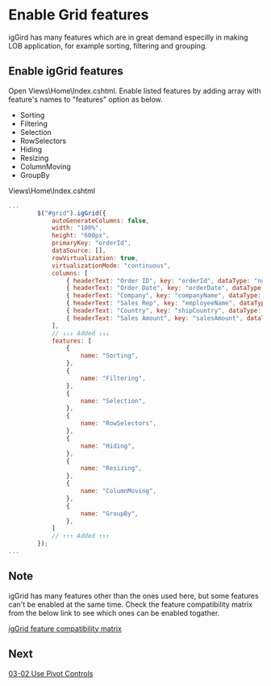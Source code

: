 # Enable Grid features

igGird has many features which are in great demand especilly in making LOB application, for example sorting, filtering and grouping.

## Enable igGrid features

Open Views\\Home\\Index.cshtml. Enable listed features by adding array with feature's names to "features" option as below.

- Sorting
- Filtering
- Selection
- RowSelectors
- Hiding
- Resizing
- ColumnMoving
- GroupBy

Views\\Home\\Index.cshtml

```js
...
        $("#grid").igGrid({
            autoGenerateColumns: false,
            width: "100%",
            height: "600px",
            primaryKey: "orderId",
            dataSource: [],
            rowVirtualization: true,
            virtualizationMode: "continuous",
            columns: [
                { headerText: "Order ID", key: "orderId", dataType: "number", width: "120px" },
                { headerText: "Order Date", key: "orderDate", dataType: "date", width: "160px", format: "yyyy-MM-dd" },
                { headerText: "Company", key: "companyName", dataType: "string", width: "220px" },
                { headerText: "Sales Rep", key: "employeeName", dataType: "string", width: "160px" },
                { headerText: "Country", key: "shipCountry", dataType: "string", width: "140px" },
                { headerText: "Sales Amount", key: "salesAmount", dataType: "number", width: "150px", format: "currency" },
            ],
            // ↓↓↓ Added ↓↓↓
            features: [
                {
                    name: "Sorting",
                },
                {
                    name: "Filtering",
                },
                {
                    name: "Selection",
                },
                {
                    name: "RowSelectors",
                },
                {
                    name: "Hiding",
                },
                {
                    name: "Resizing",
                },
                {
                    name: "ColumnMoving",
                },
                {
                    name: "GroupBy",
                },
            ]
            // ↑↑↑ Added ↑↑↑
        });
...
```

## Note

igGrid has many features other than the ones used here, but some features can't be enabled at the same time. Check the feature compatibility matrix from the below link to see which ones can be enabled togather.

[igGrid feature compatibility matrix](https://www.igniteui.com/help/feature-compatibility-matrix(iggrid))

## Next
[03-02 Use Pivot Controls](03-02-Use-Pivot-Controls.md)
